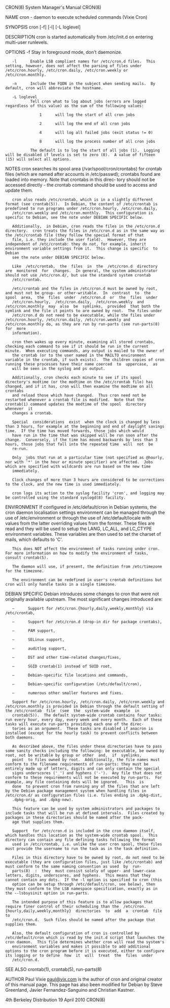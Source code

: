 CRON(8)                                                                                    System Manager's Manual                                                                                    CRON(8)

NAME
       cron - daemon to execute scheduled commands (Vixie Cron)

SYNOPSIS
       cron [-f] [-l] [-L loglevel]

DESCRIPTION
       cron is started automatically from /etc/init.d on entering multi-user runlevels.

OPTIONS
       -f      Stay in foreground mode, don't daemonize.

       -l      Enable LSB compliant names for /etc/cron.d files.  This setting, however, does not affect the parsing of files under /etc/cron.hourly, /etc/cron.daily, /etc/cron.weekly or /etc/cron.monthly.

       -n      Include the FQDN in the subject when sending mails.  By default, cron will abbreviate the hostname.

       -L loglevel
               Tell cron what to log about jobs (errors are logged regardless of this value) as the sum of the following values:

                   1      will log the start of all cron jobs

                   2      will log the end of all cron jobs

                   4      will log all failed jobs (exit status != 0)

                   8      will log the process number of all cron jobs

               The default is to log the start of all jobs (1).  Logging will be disabled if levels is set to zero (0).  A value of fifteen (15) will select all options.

NOTES
       cron  searches  its spool area (/var/spool/cron/crontabs) for crontab files (which are named after accounts in /etc/passwd); crontabs found are loaded into memory.  Note that crontabs in this direc‐
       tory should not be accessed directly - the crontab command should be used to access and update them.

       cron also reads /etc/crontab, which is in a slightly different format (see crontab(5)).  In Debian, the content of /etc/crontab is predefined to run programs under /etc/cron.hourly, /etc/cron.daily,
       /etc/cron.weekly and /etc/cron.monthly.  This configuration is specific to Debian, see the note under DEBIAN SPECIFIC below.

       Additionally,  in Debian, cron reads the files in the /etc/cron.d directory.  cron treats the files in /etc/cron.d as in the same way as the /etc/crontab file (they follow the special format of that
       file, i.e. they include the user field).  However, they are independent of /etc/crontab: they do not, for example, inherit environment variable settings from it.  This change is specific  to  Debian
       see the note under DEBIAN SPECIFIC below.

       Like  /etc/crontab,  the  files  in  the  /etc/cron.d  directory  are  monitored  for  changes.  In general, the system administrator should not use /etc/cron.d/, but use the standard system crontab
       /etc/crontab.

       /etc/crontab and the files in /etc/cron.d must be owned by root, and must not be group- or other-writable.  In  contrast  to  the  spool  area,  the  files  under  /etc/cron.d  or  the  files  under
       /etc/cron.hourly,  /etc/cron.daily,  /etc/cron.weekly  and  /etc/cron.monthly  may  also  be  symlinks,  provided  that both the symlink and the file it points to are owned by root.  The files under
       /etc/cron.d do not need to be executable, while the files under /etc/cron.hourly, /etc/cron.daily, /etc/cron.weekly and /etc/cron.monthly do, as they are run by run-parts (see run-parts(8) for  more
       information).

       cron then wakes up every minute, examining all stored crontabs, checking each command to see if it should be run in the current minute.  When executing commands, any output is mailed to the owner of
       the crontab (or to the user named in the MAILTO environment variable in the crontab, if such exists).  The children copies of cron running these processes have their name coerced  to  uppercase,  as
       will be seen in the syslog and ps output.

       Additionally, cron checks each minute to see if its spool directory's modtime (or the modtime on the /etc/crontab file) has changed, and if it has, cron will then examine the modtime on all crontabs
       and reload those which have changed.  Thus cron need not be restarted whenever a crontab file is modified.  Note that the crontab(1) command updates the modtime of the spool  directory  whenever  it
       changes a crontab.

       Special  considerations  exist  when the clock is changed by less than 3 hours, for example at the beginning and end of daylight savings time.  If the time has moved forwards, those jobs which would
       have run in the time that was skipped will be run soon after the change.  Conversely, if the time has moved backwards by less than 3 hours, those jobs that fall into the repeated time  will  not  be
       re-run.

       Only  jobs that run at a particular time (not specified as @hourly, nor with '*' in the hour or minute specifier) are affected.  Jobs which are specified with wildcards are run based on the new time
       immediately.

       Clock changes of more than 3 hours are considered to be corrections to the clock, and the new time is used immediately.

       cron logs its action to the syslog facility 'cron', and logging may be controlled using the standard syslogd(8) facility.

ENVIRONMENT
       If configured in /etc/default/cron in Debian systems, the cron daemon localisation settings environment can be managed through the use of /etc/environment or through the use  of  /etc/default/locale
       with  values  from  the latter overriding values from the former.  These files are read and they will be used to setup the LANG, LC_ALL, and LC_CTYPE environment variables.  These variables are then
       used to set the charset of mails, which defaults to 'C'.

       This does NOT affect the environment of tasks running under cron.  For more information on how to modify the environment of tasks, consult crontab(5).

       The daemon will use, if present, the definition from /etc/timezone for the timezone.

       The environment can be redefined in user's crontab definitions but cron will only handle tasks in a single timezone.

DEBIAN SPECIFIC
       Debian introduces some changes to cron that were not originally available upstream.  The most significant changes introduced are:

       —      Support for /etc/cron.{hourly,daily,weekly,monthly} via /etc/crontab,

       —      Support for /etc/cron.d (drop-in dir for package crontabs),

       —      PAM support,

       —      SELinux support,

       —      auditlog support,

       —      DST and other time-related changes/fixes,

       —      SGID crontab(1) instead of SUID root,

       —      Debian-specific file locations and commands,

       —      Debian-specific configuration (/etc/default/cron),

       —      numerous other smaller features and fixes.

       Support for /etc/cron.hourly, /etc/cron.daily, /etc/cron.weekly and /etc/cron.monthly is provided in Debian through the default setting of the /etc/crontab  file  (see  the  system-wide  example  in
       crontab(5)).  The default system-wide crontab contains four tasks: run every hour, every day, every week and every month.  Each of these tasks will execute run-parts providing each one of the direc‐
       tories as an argument.  These tasks are disabled if anacron is installed (except for the hourly task) to prevent conflicts between both daemons.

       As described above, the files under these directories have to pass some sanity checks including the following: be executable, be owned by root, not be writable by group or other  and,  if  symlinks,
       point  to files owned by root.  Additionally, the file names must conform to the filename requirements of run-parts: they must be entirely made up of letters, digits and can only contain the special
       signs underscores ('_') and hyphens ('-').  Any file that does not conform to these requirements will not be executed by run-parts.  For example, any file containing dots will be ignored.   This  is
       done  to prevent cron from running any of the files that are left by the Debian package management system when handling files in /etc/cron.d/ as configuration files (i.e. files ending in .dpkg-dist,
       .dpkg-orig, and .dpkg-new).

       This feature can be used by system administrators and packages to include tasks that will be run at defined intervals.  Files created by packages in these directories should be named after the pack‐
       age that supplies them.

       Support  for /etc/cron.d is included in the cron daemon itself, which handles this location as the system-wide crontab spool.  This directory can contain any file defining tasks following the format
       used in /etc/crontab, i.e. unlike the user cron spool, these files must provide the username to run the task as in the task definition.

       Files in this directory have to be owned by root, do not need to be executable (they are configuration files, just like /etc/crontab) and must conform to the same naming convention as used  by  run-
       parts(8)  :  they  must consist solely of upper- and lower-case letters, digits, underscores, and hyphens.  This means that they cannot contain any dots.  If the -l option is specified to cron (this
       option can be setup through /etc/default/cron, see below), then they must conform to the LSB namespace specification, exactly as in the --lsbsysinit option in run-parts.

       The intended purpose of this feature is to allow packages that require finer control of their scheduling than the  /etc/cron.{hourly,daily,weekly,monthly}  directories  to  add  a  crontab  file  to
       /etc/cron.d.  Such files should be named after the package that supplies them.

       Also, the default configuration of cron is controlled by /etc/default/cron which is read by the init.d script that launches the cron daemon.  This file determines whether cron will read the system's
       environment variables and makes it possible to add additional options to the cron program before it is executed, either to configure its logging or to define  how  it  will  treat  the  files  under
       /etc/cron.d.

SEE ALSO
       crontab(1), crontab(5), run-parts(8)

AUTHOR
       Paul  Vixie  <paul@vix.com>  is  the author of cron and original creator of this manual page.  This page has also been modified for Debian by Steve Greenland, Javier Fernandez-Sanguino and Christian
       Kastner.

4th Berkeley Distribution                                                                       19 April 2010                                                                                         CRON(8)
